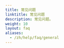 ```yaml
---
title: 常见问题
linktitle: 常见问题
description: 常见问题。
weight: 10
layout: faq
aliases:
  - /zh/help/faq/general
---
```

